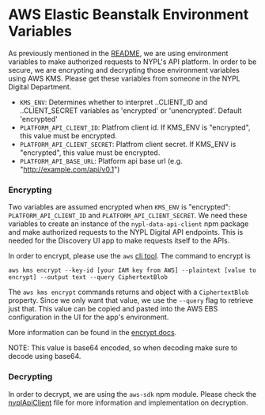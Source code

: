 # AWS Elastic Beanstalk Environment Variables

As previously mentioned in the [README](README.md), we are using environment variables to make authorized requests to NYPL's API platform. In order to be secure, we are encrypting and decrypting those environment variables using AWS KMS. Please get these variables from someone in the NYPL Digital Department.

 * `KMS_ENV`: Determines whether to interpret ..CLIENT_ID and ..CLIENT_SECRET variables as 'encrypted' or 'unencrypted'. Default 'encrypted'
 * `PLATFORM_API_CLIENT_ID`: Platfrom client id. If KMS_ENV is "encrypted", this value must be encrypted.
 * `PLATFORM_API_CLIENT_SECRET`: Platfrom client secret. If KMS_ENV is "encrypted", this value must be encrypted.
 * `PLATFORM_API_BASE_URL`: Platform api base url (e.g. "http://example.com/api/v0.1")

### Encrypting

Two variables are assumed encrypted when `KMS_ENV` is "encrypted": `PLATFORM_API_CLIENT_ID` and `PLATFORM_API_CLIENT_SECRET`. We need these variables to create an instance of the `nypl-data-api-client` npm package and make authorized requests to the NYPL Digital API endpoints. This is needed for the Discovery UI app to make requests itself to the APIs.

In order to encrypt, please use the `aws` [cli tool](https://aws.amazon.com/cli/). The command to encrypt is

    aws kms encrypt --key-id [your IAM key from AWS] --plaintext [value to encrypt] --output text --query CiphertextBlob

The `aws kms encrypt` commands returns and object with a `CiphertextBlob` property. Since we only want that value, we use the `--query` flag to retrieve just that. This value can be copied and pasted into the AWS EBS configuration in the UI for the app's environment.

More information can be found in the [encrypt docs](http://docs.aws.amazon.com/cli/latest/reference/kms/encrypt.html).

NOTE: This value is base64 encoded, so when decoding make sure to decode using base64.

### Decrypting

In order to decrypt, we are using the `aws-sdk` npm module. Please check the [nyplApiClient](src/server/routes/nyplApiClient/index.js) file for more information and implementation on decryption.
